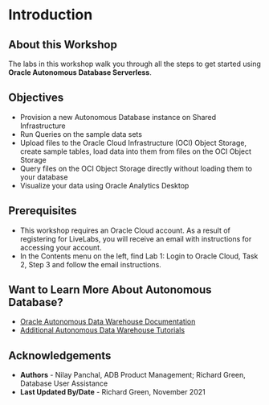 # Introduction                                   

## About this Workshop

The labs in this workshop walk you through all the steps to get started using **Oracle Autonomous Database Serverless**.

## Objectives
- Provision a new Autonomous Database instance on Shared Infrastructure
- Run Queries on the sample data sets
- Upload files to the Oracle Cloud Infrastructure (OCI) Object Storage, create sample tables, load data into them from files on the OCI Object Storage
- Query files on the OCI Object Storage directly without loading them to your database
- Visualize your data using Oracle Analytics Desktop

## Prerequisites
- This workshop requires an Oracle Cloud account. As a result of registering for LiveLabs, you will receive an email with instructions for accessing your account.
- In the Contents menu on the left, find Lab 1: Login to Oracle Cloud, Task 2, Step 3 and follow the email instructions.

## Want to Learn More About Autonomous Database?

- <a href="https://docs.oracle.com/en/cloud/paas/autonomous-data-warehouse-cloud/index.html" target="\_blank">Oracle Autonomous Data Warehouse Documentation</a>
- <a href="https://docs.oracle.com/en/cloud/paas/autonomous-data-warehouse-cloud/tutorials.html" target="\_blank">Additional Autonomous Data Warehouse Tutorials</a>

## Acknowledgements

- **Authors** - Nilay Panchal, ADB Product Management; Richard Green, Database User Assistance
- **Last Updated By/Date** - Richard Green, November 2021
